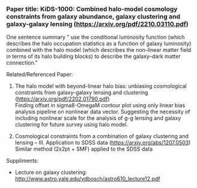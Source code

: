 ### Paper title: KiDS-1000: Combined halo-model cosmology constraints from galaxy abundance, galaxy clustering and galaxy-galaxy lensing (https://arxiv.org/pdf/2210.03110.pdf) 
One sentence summary " use the conditional luminosity function (which describes the halo occupation statistics as a function of galaxy luminosity) combined with the halo model (which describes the non-linear matter field in terms of its halo building blocks) to describe the galaxy–dark matter connection." 

Related/Referenced Paper:
1. The halo model with beyond-linear halo bias: unbiasing cosmological constraints from galaxy-galaxy lensing and clustering (https://arxiv.org/pdf/2202.01790.pdf) \
Finding offset in sigma8-OmegaM contour plot using only linear bias analysis pipeline on nonlinear data vector. Suggesting the necessity of including nonlinear scale for the analysis of g-g lensing and galaxy clustering for future survey using halo model. 

2. Cosmological constraints from a combination of galaxy clustering and lensing – III. Application to SDSS data (https://arxiv.org/abs/1207.0503) \
Similar method (2x2pt + SMF) applied to the SDSS data

Suppliments:
- Lecture on galaxy clustering: http://www.astro.yale.edu/vdbosch/astro610_lecture12.pdf